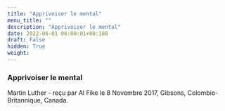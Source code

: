 ```yaml
---
title: "Apprivoiser le mental"
menu_title: ""
description: "Apprivoiser le mental"
date: 2022-06-01 06:00:01+00:188
draft: False
hidden: True
weight:
---
```

### Apprivoiser le mental

Martin Luther - reçu par Al Fike le 8 Novembre 2017, Gibsons, Colombie-Britannique, Canada.



